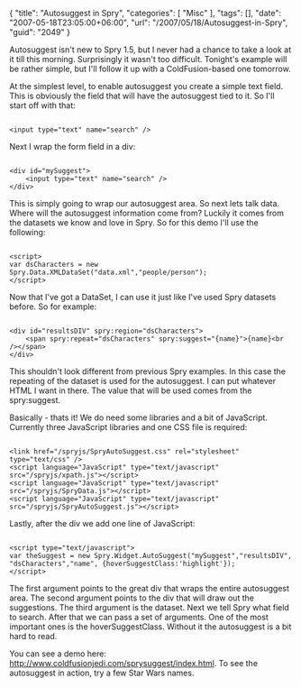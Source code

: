 {
	"title": "Autosuggest in Spry",
	"categories": [
		"Misc"
	],
	"tags": [],
	"date": "2007-05-18T23:05:00+06:00",
	"url": "/2007/05/18/Autosuggest-in-Spry",
	"guid": "2049"
}

Autosuggest isn't new to Spry 1.5, but I never had a chance to take a look at it till this morning. Surprisingly it wasn't too difficult. Tonight's example will be rather simple, but I'll follow it up with a ColdFusion-based one tomorrow.

At the simplest level, to enable autosuggest you create a simple text field. This is obviously the field that will have the autosuggest tied to it. So I'll start off with that:

<code>
&lt;input type="text" name="search" /&gt;
</code>

Next I wrap the form field in a div:

<code>
&lt;div id="mySuggest"&gt;
	&lt;input type="text" name="search" /&gt;
&lt;/div&gt;
</code>

This is simply going to wrap our autosuggest area. So next lets talk data. Where will the autosuggest information come from? Luckily it comes from the datasets we know and love in Spry. So for this demo I'll use the following:

<code>
&lt;script&gt;
var dsCharacters = new Spry.Data.XMLDataSet("data.xml","people/person");
&lt;/script&gt;
</code>

Now that I've got a DataSet, I can use it just like I've used Spry datasets before. So for example:

<code>
&lt;div id="resultsDIV" spry:region="dsCharacters"&gt;
	&lt;span spry:repeat="dsCharacters" spry:suggest="{name}"&gt;{name}&lt;br /&gt;&lt;/span&gt;	
&lt;/div&gt;
</code>

This shouldn't look different from previous Spry examples. In this case the repeating of the dataset is used for the autosuggest. I can put whatever HTML I want in there. The value that will be used comes from the spry:suggest.

Basically - thats it! We do need some libraries and a bit of JavaScript. Currently three JavaScript libraries and one CSS  file is required:

<code>
&lt;link href="/spryjs/SpryAutoSuggest.css" rel="stylesheet" type="text/css" /&gt;
&lt;script language="JavaScript" type="text/javascript" src="/spryjs/xpath.js"&gt;&lt;/script&gt;
&lt;script language="JavaScript" type="text/javascript" src="/spryjs/SpryData.js"&gt;&lt;/script&gt;
&lt;script language="JavaScript" type="text/javascript" src="/spryjs/SpryAutoSuggest.js"&gt;&lt;/script&gt;
</code>

Lastly, after the div we add one line of JavaScript:

<code>
&lt;script type="text/javascript"&gt;
var theSuggest = new Spry.Widget.AutoSuggest("mySuggest","resultsDIV", "dsCharacters","name", {hoverSuggestClass:'highlight'});
&lt;/script&gt;
</code>

The first argument points to the great div that wraps the entire autosuggest area. The second argument points to the div that will draw out the suggestions. The third argument is the dataset. Next we tell Spry what field to search. After that we can pass a set of arguments. One of the most important ones is the hoverSuggestClass. Without it the autosuggest is a bit hard to read.

You can see a demo here: <a href="http://www.raymondcamden.com/sprysuggest/index.html">http://www.coldfusionjedi.com/sprysuggest/index.html</a>. To see the autosuggest in action, try a few Star Wars names.